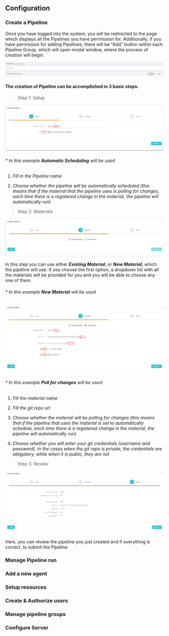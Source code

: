 ## Configuration

### Create a Pipeline

Once you have logged into the system, you will be redirected to the page which displays all the Pipelines you have permission for. Additionally, if you have permission for adding Pipelines, there will be "Add" button within each Pipeline Group, which will open modal window, where the process of creation will begin.

 ![Screenshot](../img/pipelines-screen.jpg)

#### The creation of Pipeline can be accomplished in 3 basic steps:

>Step 1: Setup

 ![Screenshot](../img/create-pipeline-setup.png)

###### * In this example **Automatic Scheduling** will be used

 1. *Fill in the Pipeline name*

 2. *Choose whether the pipeline will be automatically scheduled (this means that if the material that the pipeline uses is polling for changes, each time there is a registered change in the material, the pipeline will automatically run)*

>Step 2: Materials

 ![Screenshot](../img/create-pipeline-materials.png)

 In this step you can use either ***Existing Material***, or ***New Material***, which the pipeline will use. If you choose the first option, a dropdown list with all the materials will be provided for you and you will be able to choose any one of them.

###### * In this example **New Material** will be used

![Screenshot](../img/create-pipeline-materials-new-material.png)
###### * In this example **Poll for changes** will be used

1. *Fill the material name*

2. *Fill the git repo url*

3. *Choose whether the material will be polling for changes (this means that if the pipeline that uses the material is set to automatically schedule, each time there is a registered change in the material, the pipeline will automatically run)*

4. *Choose whether you will enter your git credentials (username and password). In the cases when the git repo is private, the credentials are obligatory, while when it is public, they are not*

>Step 3: Review

![Screenshot](../img/create-pipeline-review.png)

Here, you can review the pipeline you just created and if everything is correct, to submit the Pipeline

### Manage Pipeline run
### Add a new agent
### Setup resources
### Create & Authorize users
### Manage  pipeline groups
### Configure Server
